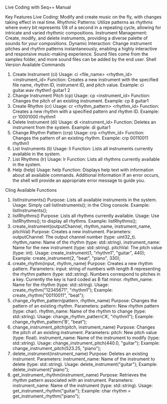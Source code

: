 
Live Coding with Seq++ Manual


Key Features
Live Coding: Modify and create music on the fly, with changes taking effect in real time.
Rhythmic Patterns: Utilize patterns as rhythms where every bit represents 1/8 of a second in a repeating cycle, allowing for intricate and varied rhythmic compositions.
Instrument Management: Create, modify, and delete instruments, providing a diverse palette of sounds for your compositions.
Dynamic Interaction: Change instrument pitches and rhythm patterns instantaneously, enabling a highly interactive and responsive music-making experience.
Sound files come from the samples folder, and more sound files can be added by the end user.
Shell Version Available Commands
1. Create Instrument (ci)
Usage: ci <file_name> <rhythm_id> <instrument_id> <pitchVal>
Function: Creates a new instrument with the specified file name, rhythm ID, instrument ID, and pitch value.
Example: ci guitar.wav rhythm1 guitar1 2
2. Change Instrument Pitch (cp)
Usage: cp <pitchVal> <instrument_id>
Function: Changes the pitch of an existing instrument.
Example: cp 8 guitar1
3. Create Rhythm (cr)
Usage: cr <rhythm_pattern> <rhythm_id>
Function: Creates a new rhythm with a specified pattern and rhythm ID. 
Example: cr 10001000 rhythm1
4. Delete Instrument (di)
Usage: di <instrument_id>
Function: Deletes an instrument from the system.
Example: di guitar1
5. Change Rhythm Pattern (crp)
Usage: crp <pattern> <rhythm_id>
Function: Changes the pattern of an existing rhythm.
Example: crp 00110011 rhythm1
6. List Instruments (li)
Usage: li
Function: Lists all instruments currently available in the system.
7. List Rhythms (lr)
Usage: lr
Function: Lists all rhythms currently available in the system.
8. Help (help)
Usage: help
Function: Displays help text with information about all available commands.
Additional Information
If an error occurs, the shell will provide an appropriate error message to guide you.



Cling Available Functions
1. listInstruments()
Purpose: Lists all available instruments in the system.
Usage: Simply call listInstruments(); in the Cling console.
Example: listInstruments();
2. listRhythms()
Purpose: Lists all rhythms currently available.
Usage: Use listRhythms(); to display all rhythms.
Example: listRhythms();
3. create_instrument(outputChannel, rhythm_name, instrument_name, pitchVal)
Purpose: Creates a new instrument.
Parameters:
outputChannel: The output channel number (type: uint32_t).
rhythm_name: Name of the rhythm (type: std::string).
instrument_name: Name for the new instrument (type: std::string).
pitchVal: The pitch value (type: int).
Usage: create_instrument(1, "rhythm1", "guitar", 440);
Example: create_instrument(2, "beat", "piano", 330);
4. create_rhythm(input, rhythm_name)
Purpose: Creates a new rhythm pattern.
Parameters:
input: string of numbers with length 8 representing the rhythm pattern (type: std::string). Numbers correspond to pitches in a key. Currently the key is hard coded as B flat minor.
rhythm_name: Name for the rhythm (type: std::string).
Usage: create_rhythm("12345671", "rhythm1");
Example: create_rhythm("00110011", "beat");
5. change_rhythm_pattern(pattern, rhythm_name)
Purpose: Changes the pattern of an existing rhythm.
Parameters:
pattern: New rhythm pattern (type: char).
rhythm_name: Name of the rhythm to change (type: std::string).
Usage: change_rhythm_pattern('A', "rhythm1");
Example: change_rhythm_pattern('B', "beat");
6. change_instrument_pitch(pitch, instrument_name)
Purpose: Changes the pitch of an existing instrument.
Parameters:
pitch: New pitch value (type: float).
instrument_name: Name of the instrument to modify (type: std::string).
Usage: change_instrument_pitch(440.0, "guitar");
Example: change_instrument_pitch(523.25, "piano");
7. delete_instrument(instrument_name)
Purpose: Deletes an existing instrument.
Parameters:
instrument_name: Name of the instrument to delete (type: std::string).
Usage: delete_instrument("guitar");
Example: delete_instrument("piano");
8. get_instrument_rhythm(instrument_name)
Purpose: Retrieves the rhythm pattern associated with an instrument.
Parameters:
instrument_name: Name of the instrument (type: std::string).
Usage: get_instrument_rhythm("guitar");
Example: char rhythm = get_instrument_rhythm("piano");


